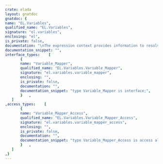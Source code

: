 ```yaml
---
crate: elada
layout: gnatdoc
gnatdoc: {
name: "EL.Variables",
qualified_name: "EL.Variables",
signature: "el.variables",
enclosing: "el",
is_private: false,
documentation: "\nThe expression context provides information to resolve runtime\ninformation when evaluating an expression.  The context provides\na resolver whose role is to find variables given their name.",
documentation_snippet: "",
interface_types:    [
       {
       name: "Variable_Mapper",
       qualified_name: "EL.Variables.Variable_Mapper",
       signature: "el.variables.variable_mapper",
       enclosing: "",
       is_private: false,
       documentation: "",
       documentation_snippet: "type Variable_Mapper is interface;",
       }   ,
   ]
,access_types:    [
       {
       name: "Variable_Mapper_Access",
       qualified_name: "EL.Variables.Variable_Mapper_Access",
       signature: "el.variables.variable_mapper_access",
       enclosing: "",
       is_private: false,
       documentation: "",
       documentation_snippet: "type Variable_Mapper_Access is access all Variable_Mapper'Class;",
       }   ,
   ]
,}
---
```


